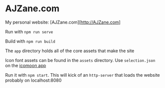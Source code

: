 # AJZane.com

My personal website: [AJZane.com][http://AJZane.com]

Run with `npm run serve`

Build with `npm run build`

The `app` directory holds all of the core assets that make the site

Icon font assets can be found in the `assets` directory. Use `selection.json` on the [icomoon app](https://icomoon.io/app/)


Run it with `npm start`. This will kick of an `http-server` that loads the website probably on localhost:8080
